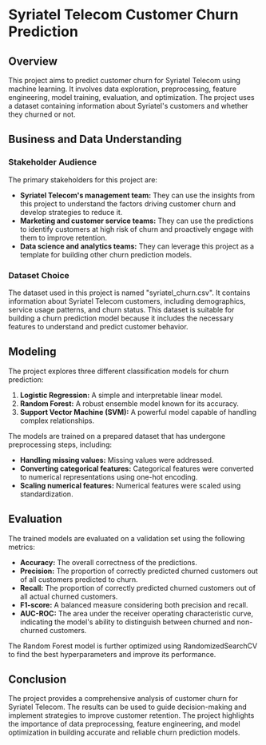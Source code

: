 # Syriatel Telecom Customer Churn Prediction

## Overview

This project aims to predict customer churn for Syriatel Telecom using machine learning. It involves data exploration, preprocessing, feature engineering, model training, evaluation, and optimization. The project uses a dataset containing information about Syriatel's customers and whether they churned or not.

## Business and Data Understanding

### Stakeholder Audience

The primary stakeholders for this project are:

* **Syriatel Telecom's management team:** They can use the insights from this project to understand the factors driving customer churn and develop strategies to reduce it.
* **Marketing and customer service teams:** They can use the predictions to identify customers at high risk of churn and proactively engage with them to improve retention.
* **Data science and analytics teams:** They can leverage this project as a template for building other churn prediction models.

### Dataset Choice

The dataset used in this project is named "syriatel_churn.csv". It contains information about Syriatel Telecom customers, including demographics, service usage patterns, and churn status. This dataset is suitable for building a churn prediction model because it includes the necessary features to understand and predict customer behavior.

## Modeling

The project explores three different classification models for churn prediction:

1. **Logistic Regression:** A simple and interpretable linear model.
2. **Random Forest:** A robust ensemble model known for its accuracy.
3. **Support Vector Machine (SVM):** A powerful model capable of handling complex relationships.

The models are trained on a prepared dataset that has undergone preprocessing steps, including:

* **Handling missing values:** Missing values were addressed.
* **Converting categorical features:** Categorical features were converted to numerical representations using one-hot encoding.
* **Scaling numerical features:** Numerical features were scaled using standardization.

## Evaluation

The trained models are evaluated on a validation set using the following metrics:

* **Accuracy:** The overall correctness of the predictions.
* **Precision:** The proportion of correctly predicted churned customers out of all customers predicted to churn.
* **Recall:** The proportion of correctly predicted churned customers out of all actual churned customers.
* **F1-score:** A balanced measure considering both precision and recall.
* **AUC-ROC:** The area under the receiver operating characteristic curve, indicating the model's ability to distinguish between churned and non-churned customers.

The Random Forest model is further optimized using RandomizedSearchCV to find the best hyperparameters and improve its performance.

## Conclusion

The project provides a comprehensive analysis of customer churn for Syriatel Telecom. The results can be used to guide decision-making and implement strategies to improve customer retention. The project highlights the importance of data preprocessing, feature engineering, and model optimization in building accurate and reliable churn prediction models.

